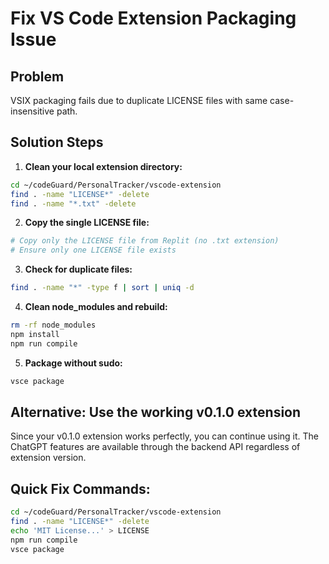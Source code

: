 # Fix VS Code Extension Packaging Issue

## Problem
VSIX packaging fails due to duplicate LICENSE files with same case-insensitive path.

## Solution Steps

1. **Clean your local extension directory:**
```bash
cd ~/codeGuard/PersonalTracker/vscode-extension
find . -name "LICENSE*" -delete
find . -name "*.txt" -delete
```

2. **Copy the single LICENSE file:**
```bash
# Copy only the LICENSE file from Replit (no .txt extension)
# Ensure only one LICENSE file exists
```

3. **Check for duplicate files:**
```bash
find . -name "*" -type f | sort | uniq -d
```

4. **Clean node_modules and rebuild:**
```bash
rm -rf node_modules
npm install
npm run compile
```

5. **Package without sudo:**
```bash
vsce package
```

## Alternative: Use the working v0.1.0 extension
Since your v0.1.0 extension works perfectly, you can continue using it. The ChatGPT features are available through the backend API regardless of extension version.

## Quick Fix Commands:
```bash
cd ~/codeGuard/PersonalTracker/vscode-extension
find . -name "LICENSE*" -delete
echo 'MIT License...' > LICENSE
npm run compile
vsce package
```